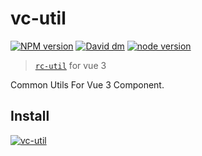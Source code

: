 # vc-util

[![NPM version][npm-image]][npm-url]
[![David dm][david-dm-image]][david-dm-url]
[![node version][node-image]][node-url]

[npm-image]: http://img.shields.io/npm/v/@ayase/vc-util.svg?style=flat-square
[npm-url]: https://www.npmjs.com/package/@ayase/vc-util
[david-dm-image]: https://img.shields.io/david/PeckZeg/ayase.svg?path=packages/vc-util
[david-dm-url]: https://david-dm.org/PeckZeg/ayase?path=packages/vc-util
[node-image]: https://img.shields.io/badge/node.js-%3E=_0.10-green.svg?style=flat-square
[node-url]: http://nodejs.org/download/

> [`rc-util`](https://github.com/react-component/util) for vue 3

Common Utils For Vue 3 Component.

## Install

[![vc-util](https://nodei.co/npm/@ayase/vc-util.png)](https://www.npmjs.com/package/@ayase/vc-util)
